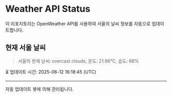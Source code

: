 
# Weather API Status

이 리포지토리는 OpenWeather API를 사용하여 서울의 날씨 정보를 자동으로 업데이트합니다.

## 현재 서울 날씨
> 서울의 현재 날씨: overcast clouds, 온도: 21.96°C, 습도: 68%

⏳ 업데이트 시간: 2025-06-12 16:18:45 (UTC)

---
자동 업데이트 봇에 의해 관리됩니다.
